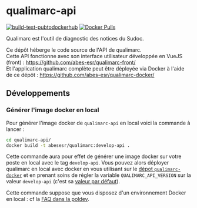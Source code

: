 # qualimarc-api

[![build-test-pubtodockerhub](https://github.com/abes-esr/qualimarc-api/actions/workflows/build-test-pubtodockerhub.yml/badge.svg)](https://github.com/abes-esr/qualimarc-api/actions/workflows/build-test-pubtodockerhub.yml) [![Docker Pulls](https://img.shields.io/docker/pulls/abesesr/qualimarc.svg)](https://hub.docker.com/r/abesesr/qualimarc/)

Qualimarc est l'outil de diagnostic des notices du Sudoc.

Ce dépôt héberge le code source de l'API de qualimarc.  
Cette API fonctionne avec son interface utilisateur développée en VueJS (front) : https://github.com/abes-esr/qualimarc-front/  
Et l'application qualimarc complète peut être déployée via Docker à l'aide de ce dépôt : https://github.com/abes-esr/qualimarc-docker/


## Développements

### Générer l'image docker en local

Pour générer l'image docker de ``qualimarc-api`` en local voici la commande à lancer :
```bash
cd qualimarc-api/
docker build -t abesesr/qualimarc:develop-api .
```

Cette commande aura pour effet de générer une image docker sur votre poste en local avec le tag ``develop-api``. Vous pouvez alors déployer qualimarc en local avec docker en vous utilisant sur le [dépot ``qualimarc-docker``](https://github.com/abes-esr/qualimarc-docker) et en prenant soins de régler la variable ``QUALIMARC_API_VERSION`` sur la valeur ``develop-api`` (c'est sa [valeur par défaut](https://github.com/abes-esr/qualimarc-docker/blob/e849157904619778d461c584a5bb770edb1fa667/.env-dist#L20)).

Cette commande suppose que vous disposez d'un environnement Docker en local : cf la [FAQ dans la poldev](https://github.com/abes-esr/abes-politique-developpement/blob/main/10-FAQ.md#configuration-dun-environnement-docker-sous-windows-10).
